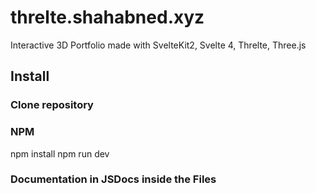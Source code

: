# threlte.shahabned.xyz
Interactive 3D Portfolio made with SvelteKit2, Svelte 4, Threlte, Three.js

## Install

### Clone repository
### NPM

npm install
npm run dev

### Documentation in JSDocs inside the Files
